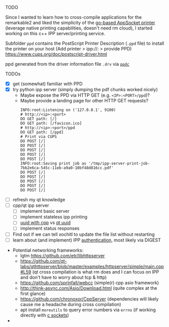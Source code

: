 TODO

Since I wanted to learn how to cross-compile applications for the remarkable2 and liked the simplicity of the [go-based AppSocket printer](https://github.com/Evidlo/remarkable_printer) (leverage native printing capabilities, doesn't need rm cloud), I started working on this c++ IPP server/printing service.

Subfolder `ppd` contains the PostScript Printer Description (`.ppd` file) to install the printer on your host (Add printer > ipp://<IP>:<PORT> > provide PPD)  
https://www.cups.org/doc/postscript-driver.html

ppd generated from the driver information file `.drv` via [`ppdc`](https://www.cups.org/doc/ppd-compiler.html)





TODOs
* [x] get (somewhat) familiar with PPD
* [x] try python ipp server (simply dumping the pdf chunks worked nicely)
  * Maybe expose the PPD via HTTP GET (e.g. `<IP>:<PORT>/ppd`)?
  * Maybe provide a landing page for other HTTP GET requests?
    ```
    INFO:root:Listening on ('127.0.0.1', 9100)
    # http://<ip>:<port>
    DO GET path: [/]
    DO GET path: [/favicon.ico]
    # http://<ip>:<port>/ppd
    DO GET path: [/ppd]
    # Print via CUPS
    DO POST [/]
    DO POST [/]
    DO POST [/]
    DO POST [/]
    DO POST [/]
    INFO:root:Saving print job as '/tmp/ipp-server-print-job-7bb2e6ca-545c-11eb-a9a0-10bf48d816cc.pdf'
    DO POST [/]
    DO POST [/]
    DO POST [/]
    DO POST [/]
    DO POST [/]
    ```
* [ ] refresh my qt knowledge
* [ ] cpp/qt ipp server
  * [ ] implement basic server
  * [ ] implement stateless ipp printing
  * [ ] [uuid with cpp](https://stackoverflow.com/a/60198074) vs [qt uuid](https://doc.qt.io/qt-5/quuid.html)
  * [ ] implement status responses
* [ ] Find out if we can tell xochitl to update the file list without restarting
* [ ] learn about (and implement) IPP [authentication](https://manuals.ricoh.com/online/RICOH/wsmhlp/m003/en/rt0407.html), most likely via DIGEST
* Potential networking frameworks:
  * lgtm https://github.com/etr/libhttpserver
  * https://github.com/qt-labs/qthttpserver/blob/master/examples/httpserver/simple/main.cpp#L59 (qt cross compilation is what rm does and I can focus on IPP and don't have to worry about tcp & http)
  * https://github.com/sprinfall/webcc  (simple(r) cpp asio framework)
  * http://think-async.com/Asio/Download.html  (quite complex at the first glance)
  * https://github.com/chronoxor/CppServer (dependencies will likely cause me a headache during cross compilation)
  * apt install `moreutils` to query error numbers via `errno` (if working directly with [c sockets](https://ncona.com/2019/04/building-a-simple-server-with-cpp/))
* 
